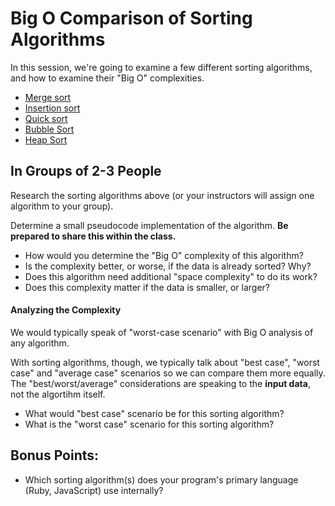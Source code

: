 # Big O Comparison of Sorting Algorithms

In this session, we're going to examine a few different sorting algorithms, and how to examine their "Big O" complexities.

* [Merge sort](https://en.wikipedia.org/wiki/Merge_sort)
* [Insertion sort](https://en.wikipedia.org/wiki/Insertion_sort)
* [Quick sort](https://en.wikipedia.org/wiki/Quicksort)
* [Bubble Sort](https://en.wikipedia.org/wiki/Bubble_sort)
* [Heap Sort](https://en.wikipedia.org/wiki/Heapsort)


## In Groups of 2-3 People

Research the sorting algorithms above (or your instructors will assign one algorithm to your group).

Determine a small pseudocode implementation of the algorithm. **Be prepared to share this within the class.**

* How would you determine the "Big O" complexity of this algorithm?
* Is the complexity better, or worse, if the data is already sorted? Why?
* Does this algorithm need additional "space complexity" to do its work?
* Does this complexity matter if the data is smaller, or larger?

#### Analyzing the Complexity

We would typically speak of "worst-case scenario" with Big O analysis of any algorithm.

With sorting algorithms, though, we typically talk about "best case", "worst case" and "average case" scenarios so we can compare them more equally. The "best/worst/average" considerations are speaking to the **input data**, not the algortihm itself.

* What would "best case" scenario be for this sorting algorithm?
* What is the "worst case" scenario for this sorting algorithm?

## Bonus Points:

* Which sorting algorithm(s) does your program's primary language (Ruby, JavaScript) use internally?
